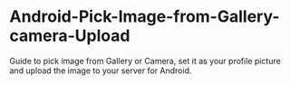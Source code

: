 # Android-Pick-Image-from-Gallery-camera-Upload
Guide to pick image from Gallery or Camera, set it as your profile picture and upload the image to your server for Android.
